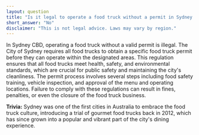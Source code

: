 ```yaml
---
layout: question
title: "Is it legal to operate a food truck without a permit in Sydney CBD?"
short_answer: "No"
disclaimer: "This is not legal advice. Laws may vary by region."
---
```


In Sydney CBD, operating a food truck without a valid permit is illegal. The City of Sydney requires all food trucks to obtain a specific food truck permit before they can operate within the designated areas. This regulation ensures that all food trucks meet health, safety, and environmental standards, which are crucial for public safety and maintaining the city's cleanliness. The permit process involves several steps including food safety training, vehicle inspection, and approval of the menu and operating locations. Failure to comply with these regulations can result in fines, penalties, or even the closure of the food truck business.

**Trivia:** Sydney was one of the first cities in Australia to embrace the food truck culture, introducing a trial of gourmet food trucks back in 2012, which has since grown into a popular and vibrant part of the city's dining experience.
